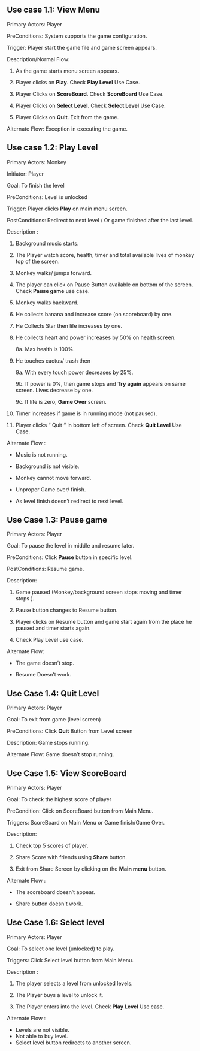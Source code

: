 ## **Use case 1.1: View Menu**

Primary Actors: Player

PreConditions: System supports the game configuration.

Trigger: Player start the game file and game screen appears.

Description/Normal Flow:

1. As the game starts menu screen appears.
     
2. Player clicks on **Play**. Check **Play Level** Use Case.
     
3. Player Clicks on **ScoreBoard**. Check **ScoreBoard** Use Case.
     
4. Player Clicks on **Select Level**. Check **Select Level** Use Case.
     
5. Player Clicks on **Quit**. Exit from the game.

Alternate Flow: Exception in executing the game.



## **Use case 1.2: Play Level**

Primary Actors: Monkey

Initiator: Player

Goal: To finish the level

PreConditions: Level is unlocked

Trigger: Player clicks **Play** on main menu screen.

PostConditions: Redirect to next level / Or game finished after the last level.

Description : 

1. Background music starts.

2. The Player watch score, health, timer and total available lives of monkey top of the screen.

3. Monkey walks/ jumps forward.

4. The player can click on Pause Button available on bottom of the screen. Check **Pause game** use case.

5. Monkey walks backward.

6. He collects banana and increase score (on scoreboard) by one.

7. He Collects Star then life increases by one.

8. He collects heart and power increases by 50% on health screen.

    8a. Max health is 100%.

9. He touches cactus/ trash then

    9a. With every touch power decreases by 25%.

    9b. If power is 0%, then game stops and **Try again** appears on same screen. Lives decrease by one.

    9c. If life is zero, **Game Over** screen.

10. Timer increases if game is in running mode (not paused).

11. Player clicks “ Quit “ in bottom left of screen. Check **Quit Level** Use Case.

Alternate Flow : 

* Music is not running.

* Background is not visible.

* Monkey cannot move forward.

* Unproper Game over/ finish.

* As level finish doesn’t redirect to next level.


## **Use Case 1.3: Pause game**

Primary Actors: Player

Goal: To pause the level in middle and resume later.

PreConditions: Click **Pause** button in specific level.

PostConditions: Resume game.

Description:

1. Game paused (Monkey/background screen stops moving and timer stops  ).

2. Pause button changes to Resume button.

3. Player clicks on Resume button and game start again from the place he paused and timer starts again. 

4. Check Play Level use case.


Alternate Flow: 

* The game doesn’t stop.

* Resume Doesn’t work.


## **Use Case 1.4: Quit Level**

Primary Actors: Player

Goal: To exit from game (level screen)

PreConditions: Click **Quit** Button from Level screen

Description: Game stops running. 

Alternate Flow: Game doesn’t stop running.


## **Use Case 1.5: View ScoreBoard**

Primary Actors: Player

Goal: To check the highest score of player

PreCondition: Click on ScoreBoard button from Main Menu. 

Triggers: ScoreBoard on Main Menu or Game finish/Game Over.

Description:

1. Check top 5 scores of player.

2. Share Score with friends using **Share** button.

3. Exit from Share Screen by clicking on the **Main menu** button.

Alternate Flow : 

* The scoreboard doesn’t appear.

* Share button doesn't work.


## **Use Case 1.6: Select level** 

Primary Actors: Player

Goal: To select one level (unlocked) to play.

Triggers: Click Select level button from Main Menu.

Description : 

1. The player selects a level from unlocked levels. 

2. The Player buys a level to unlock it. 

3. The Player enters into the level. Check **Play Level** Use case.


Alternate Flow : 

* Levels are not visible.
* Not able to buy level.
* Select level button redirects to another screen.
